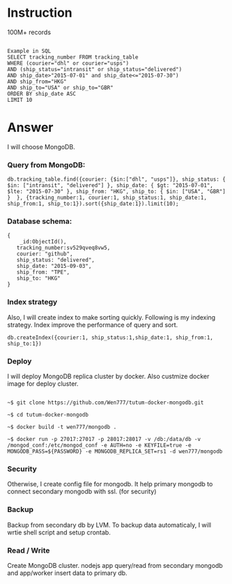 # Instruction

100M+ records

```

Example in SQL
SELECT tracking_number FROM tracking_table
WHERE (courier="dhl" or courier="usps")
AND (ship_status="intransit" or ship_status="delivered")
AND ship_date>"2015-07-01" and ship_date<="2015-07-30")
AND ship_from="HKG"
AND ship_to="USA" or ship_to="GBR"
ORDER BY ship_date ASC
LIMIT 10

```

# Answer

I will choose MongoDB.



### Query from MongoDB:

```
db.tracking_table.find({courier: {$in:["dhl", "usps"]}, ship_status: { $in: ["intransit", "delivered"] }, ship_date: { $gt: "2015-07-01", $lte: "2015-07-30" }, ship_from: "HKG", ship_to: { $in: ["USA", "GBR"] }  }, {tracking_number:1, courier:1, ship_status:1, ship_date:1, ship_from:1, ship_to:1}).sort({ship_date:1}).limit(10);

```

### Database schema:

```
{
    _id:ObjectId(),
   tracking_number:sv529qveq8vw5,
   courier: "github",
   ship_status: "delivered",
   ship_date: "2015-09-03",
   ship_from: "TPE",
   ship_to: "HKG"
}

```

### Index strategy

Also, I will create index to make sorting quickly. Following is my indexing strategy.
Index improve the performance of query and sort.

```
db.createIndex({courier:1, ship_status:1,ship_date:1, ship_from:1, ship_to:1})
```

### Deploy

I will deploy MongoDB replica cluster by docker.
Also custmize docker image for deploy cluster.

```

~$ git clone https://github.com/Wen777/tutum-docker-mongodb.git

~$ cd tutum-docker-mongodb

~$ docker build -t wen777/mongodb .

~$ docker run -p 27017:27017 -p 28017:28017 -v /db:/data/db -v /mongod_conf:/etc/mongod_conf -e AUTH=no -e KEYFILE=true -e MONGODB_PASS=${PASSWORD} -e MONGODB_REPLICA_SET=rs1 -d wen777/mongodb
```

### Security

Otherwise, I create config file for mongodb. It help primary mongodb to connect secondary mongodb with ssl. (for security)

### Backup

Backup from secondary db by LVM. To backup data automaticaly, I will wrtie shell script and setup crontab.


### Read / Write

Create MongoDB cluster. nodejs app query/read from secondary mongodb and app/worker insert data to primary db.


